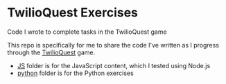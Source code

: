 # TwilioQuest Exercises
Code I wrote to complete tasks in the TwilioQuest game

This repo is specifically for me to share the code I've written as I progress through the [TwilioQuest](https://www.twilio.com/quest) game.

* [JS](/JS) folder is for the JavaScript content, which I tested using Node.js
* [python](/python) folder is for the Python exercises
